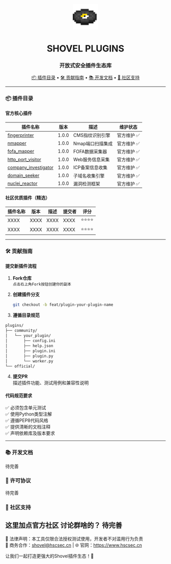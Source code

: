
<div align="center">
  <a href="https://github.com/XXXXX">
    <img src="./img/shovel-plugin.png" alt="shovel-plugins" height="80" />
  </a>
  <h1>
    <b>SHOVEL PLUGINS</b>
  </h1>
  
  <h3>开放式安全插件生态库</h3>


<p align="center">
    <a href="#-插件目录">📦 插件目录</a> •
    <a href="#-贡献指南">🛠️ 贡献指南</a> •
    <a href="#-开发文档">📚 开发文档</a> •
    <a href="#-社区支持">💬 社区支持</a>
</p>
</div>

---

### 📦 插件目录

#### 官方核心插件

| 插件名称 | 版本 | 描述 | 维护状态 |
|---------|------|------|---------|
| [fingerprinter](plugins/official/fingerprinter) | 1.0.0 | CMS指纹识别引擎 | 官方维护 ✅ |
| [nmapper](plugins/official/nmapper) | 1.0.0 | Nmap端口扫描集成 | 官方维护 ✅ |
| [fofa_mapper](plugins/official/fofa_mapper) | 1.0.0 | FOFA数据采集器 | 官方维护 ✅ |
| [http_port_visitor](plugins/official/http_port_visitor) | 1.0.0 | Web服务信息采集 | 官方维护 ✅ |
| [company_investigator](plugins/official/company_investigator) | 1.0.0 | ICP备案信息收集 | 官方维护 ✅ |
| [domain_seeker](plugins/official/domain_seeker) | 1.0.0 | 子域名收集引擎 | 官方维护 ✅ |
| [nuclei_reactor](plugins/official/nuclei_reactor) | 1.0.0 | 漏洞检测框架 | 官方维护 ✅ |

#### 社区优质插件（精选）

| 插件名称 | 版本 | 描述 | 提交者 | 评分 |
|---------|------|------|--------|-----|
|XXXX| XXXX| XXXX |XXXX | ⭐⭐⭐⭐ |
| XXXX| XXXX| XXXX | XXXX| ⭐⭐⭐⭐ |
---

### 🛠️ 贡献指南

#### 提交新插件流程

1. **Fork仓库**  
   `点击右上角Fork按钮创建你的副本`

2. **创建插件分支**  
   ```bash
   git checkout -b feat/plugin-your-plugin-name
   ```

3. **遵循目录规范**  
```tree
plugins/
├── community/
│   └── your_plugin/
│       ├── config.ini
│       ├── help.json
│       ├── plugin.ini
│       ├── plugin.py
│       └── worker.py
└── official/
```

4. **提交PR**  
   描述插件功能、测试用例和兼容性说明

#### 代码规范要求

✅ 必须包含单元测试  
✅ 使用Python类型注解  
✅ 遵循PEP8代码风格  
✅ 提供清晰的文档注释  
✅ 声明依赖库及版本要求  

---

### 📚 开发文档

待完善



### 📜 许可协议
待完善

### 💬 社区支持
这里加点官方社区 讨论群啥的？
待完善
---

📌 法律声明：本工具仅限合法授权测试使用，开发者不对滥用行为负责<br> 
📧 商务合作：shovel@hscsec.cn | 🌐 官网：https://www.hscsec.cn


让我们一起打造更强大的Shovel插件生态！🚀
